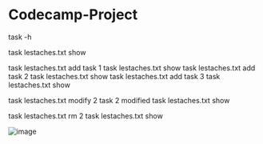 # Codecamp-Project

task -h

task lestaches.txt show

task lestaches.txt add task 1
task lestaches.txt show
task lestaches.txt add task 2
task lestaches.txt show
task lestaches.txt add task 3
task lestaches.txt show

task lestaches.txt modify 2 task 2 modified
task lestaches.txt show

task lestaches.txt rm 2
task lestaches.txt show


![image](https://github.com/yuyan-z/Codecamp-Project/assets/64955334/a62fabe4-0f3a-4054-add0-7d4bf404cb6a)



